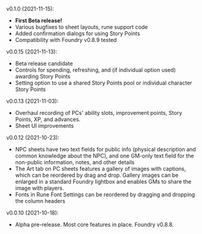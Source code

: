 v0.1.0 (2021-11-15):

- **First Beta release!**
- Various bugfixes to sheet layouts, rune support code
- Added confirmation dialogs for using Story Points
- Compatibility with Foundry v0.8.9 tested

v0.0.15 (2021-11-13):

- Beta release candidate
- Controls for spending, refreshing, and (if individual option used) awarding Story Points
- Setting option to use a shared Story Points pool or individual character Story Points

v0.0.13 (2021-11-03):

- Overhaul recording of PCs' ability slots, improvement points, Story Points, XP, and advances.
- Sheet UI improvements

v0.0.12 (2021-10-23):
  
  - NPC sheets have two text fields for public info (physical description and common knowledge about the NPC), and one GM-only text field for the non-public information, notes, and other details
  - The Art tab on PC sheets features a gallery of images with captions, which can be reordered by drag and drop. Gallery images can be enlarged in a standard Foundry lightbox and enables GMs to share the image with players.
  - Fonts in Rune Font Settings can be reordered by dragging and dropping the column headers

v0.0.10 (2021-10-18):

  - Alpha pre-release. Most core features in place. Foundry v0.8.8.
